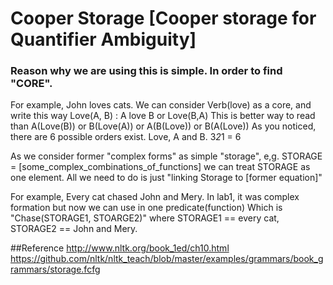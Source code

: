 # Cooper Storage [Cooper storage for Quantifier Ambiguity]
### Reason why we are using this is simple. In order to find "CORE".
 For example, John loves cats. We can consider Verb(love) as a core, and write this way
 Love(A, B) : A love B or Love(B,A)
 This is better way to read than A(Love(B)) or B(Love(A)) or A(B(Love)) or B(A(Love)) 
 As you noticed, there are 6 possible orders exist. Love, A and B. 3*2*1 = 6
 
 As we consider former "complex forms" as simple "storage", e,g. STORAGE = [some_complex_combinations_of_functions]
 we can treat STORAGE as one element. All we need to do is just "linking Storage to [former equation]"

 For example, Every cat chased John and Mery.
 In lab1, it was complex formation but now we can use in one predicate(function)
 Which is  "Chase(STORAGE1, STOARGE2)" where STORAGE1 == every cat, STORAGE2 == John and Mery.

##Reference
http://www.nltk.org/book_1ed/ch10.html
https://github.com/nltk/nltk_teach/blob/master/examples/grammars/book_grammars/storage.fcfg

